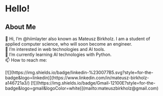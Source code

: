 <h1>Hello!</h1>
<h2>About Me</h2>
👋 Hi, I’m @hiimlayter also known as Mateusz Birkholz. I am a student of applied computer science, who will soon become an engineer.<br>
👀 I’m interested in web technologies and AI tools.<br>
🌱 I’m currently learning AI technologies with Python.<br>
📫 How to reach me: <br><br>
  [![](https://img.shields.io/badge/linkedin-%230077B5.svg?style=for-the-badge&logo=linkedin)](https://www.linkedin.com/in/mateusz-birkholz-a146721a3/)
  [![](https://img.shields.io/badge/Gmail-12100E?style=for-the-badge&logo=gmail&logoColor=white)](mailto:mateuszbirkholz@gmail.com)
  

<!---
hiimlayter/hiimlayter is a ✨ special ✨ repository because its `README.md` (this file) appears on your GitHub profile.
You can click the Preview link to take a look at your changes.
--->
